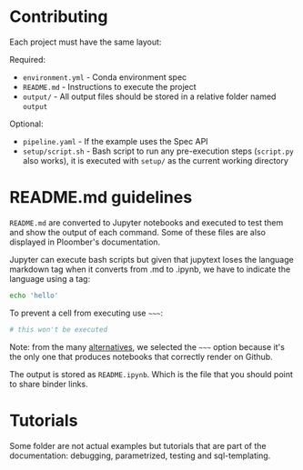 # Contributing

Each project must have the same layout:

Required:

* `environment.yml` - Conda environment spec
* `README.md` - Instructions to execute the project
* `output/` - All output files should be stored in a relative folder named `output`

Optional:

* `pipeline.yaml` - If the example uses the Spec API
* `setup/script.sh` - Bash script to run any pre-execution steps (`script.py` also works), it is executed with `setup/` as the current working directory


# README.md guidelines

`README.md` are converted to Jupyter notebooks and executed to test them and show the output of each command. Some of these files are also displayed in Ploomber's documentation.

Jupyter can execute bash scripts but given that jupytext loses the language
markdown tag when it converts from .md to .ipynb, we have to indicate the
language using a tag:

```bash tags=["bash"]
echo 'hello'
```

To prevent a cell from executing use `~~~`:

~~~bash
# this won't be executed
~~~

Note: from the many [alternatives](https://jupytext.readthedocs.io/en/latest/formats.html#jupytext-markdown),
we selected the `~~~` option because it's the only one that produces notebooks that correctly render on Github.

The output is stored as `README.ipynb`. Which is the file that you should
point to share binder links.

# Tutorials

Some folder are not actual examples but tutorials that are part of the
documentation: debugging, parametrized, testing and sql-templating.